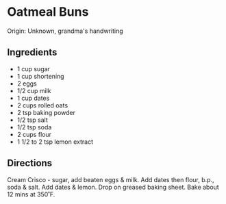 # Oatmeal Buns

Origin: Unknown, grandma's handwriting

## Ingredients

- 1 cup sugar
- 1 cup shortening
- 2 eggs
- 1/2 cup milk
- 1 cup dates
- 2 cups rolled oats
- 2 tsp baking powder
- 1/2 tsp salt
- 1/2 tsp soda
- 2 cups flour
- 1 1/2 to 2 tsp lemon extract

## Directions

Cream Crisco - sugar, add beaten eggs & milk. Add dates then flour, b.p., soda & salt. Add dates & lemon. Drop on greased baking sheet. Bake about 12 mins at 350˚F.
